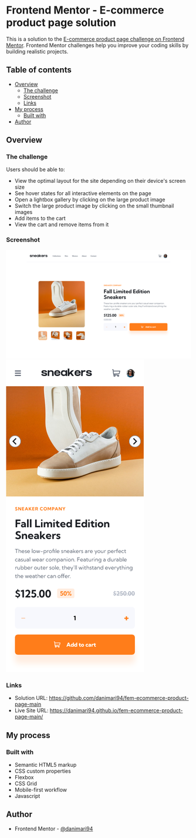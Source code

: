 # Frontend Mentor - E-commerce product page solution

This is a solution to the [E-commerce product page challenge on Frontend Mentor](https://www.frontendmentor.io/challenges/ecommerce-product-page-UPsZ9MJp6). Frontend Mentor challenges help you improve your coding skills by building realistic projects.

## Table of contents

- [Overview](#overview)
  - [The challenge](#the-challenge)
  - [Screenshot](#screenshot)
  - [Links](#links)
- [My process](#my-process)
  - [Built with](#built-with)
- [Author](#author)

## Overview

### The challenge

Users should be able to:

- View the optimal layout for the site depending on their device's screen size
- See hover states for all interactive elements on the page
- Open a lightbox gallery by clicking on the large product image
- Switch the large product image by clicking on the small thumbnail images
- Add items to the cart
- View the cart and remove items from it

### Screenshot

![Desktop screenshot](https://github.com/danimari94/fem-ecommerce-product-page-main/blob/master/Screenshot-desktop.png?raw=true)
![Mobile screenshot](https://github.com/danimari94/fem-ecommerce-product-page-main/blob/master/Screenshot-mobile.png?raw=true)

### Links

- Solution URL: https://github.com/danimari94/fem-ecommerce-product-page-main
- Live Site URL: https://danimari94.github.io/fem-ecommerce-product-page-main/

## My process

### Built with

- Semantic HTML5 markup
- CSS custom properties
- Flexbox
- CSS Grid
- Mobile-first workflow
- Javascript

## Author

- Frontend Mentor - [@danimari94](https://www.frontendmentor.io/profile/danimari94)
